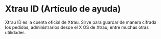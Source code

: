 # Xtrau ID (Artículo de ayuda)


Xtrau ID es la cuenta oficial de Xtrau. Sirve para guardar de manera cifrada los pedidos, administrarlos desde el X OS de Xtrau, entre muchas otras utilidades. 


